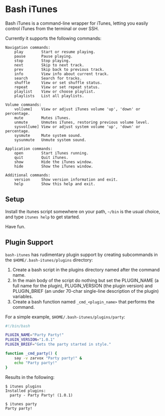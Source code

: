 Bash iTunes
===========

Bash iTunes is a command-line wrapper for iTunes, letting you easily
control iTunes from the terminal or over SSH.

Currently it supports the following commands:

```
Navigation commands:
    play        Start or resume playing.
    pause       Pause playing.
    stop        Stop playing.
    next        Skip to next track.
    prev        Skip back to previous track.
    info        View info about current track.
    search      Search for tracks.
    shuffle     View or set shuffle status.
    repeat      View or set repeat status.
    playlist    View or choose playlist.
    playlists   List all playlists.

Volume commands:
    vol[ume]    View or adjust iTunes volume 'up', 'down' or percentage.
    mute        Mutes iTunes.
    unmute      Unmutes iTunes, restoring previous volume level.
    sysvol[ume] View or adjust system volume 'up', 'down' or percentage.
    sysmute     Mute system sound.
    sysunmute   Unmute system sound.

Application commands:
    open        Start iTunes running.
    quit        Quit iTunes.
    show        Hide the iTunes window.
    hide        Show the iTunes window.

Additional commands:
    version     Show version information and exit.
    help        Show this help and exit.
```

Setup
-----

Install the itunes script somewhere on your path, `~/bin` is
the usual choice, and type `itunes help` to get started.

Have fun.

Plugin Support
--------------

`bash-itunes` has rudimentary plugin support by creating subcommands
in the `$HOME/.bash-itunes/plugins` directory:

 1. Create a bash script in the plugins directory named after the command name.
 2. In the main body of the script do nothing but set the PLUGIN_NAME
    (a full name for the plugin), PLUGIN_VERSION (the plugin version) and
    PLUGIN_BRIEF (an under 70-char single-line description of the plugin)
    variables.
 3. Create a bash function named `_cmd_<plugin_name>` that performs the
    command.

For a simple example, `$HOME/.bash-itunes/plugins/party`:

```bash
#!/bin/bash

PLUGIN_NAME="Party Party!"
PLUGIN_VERSION="1.0.1"
PLUGIN_BRIEF="Gets the party started in style."

function _cmd_party() {
    say -v zarvox "Party party!" &
    echo "Party party!"
}
```

Results in the following:

```
$ itunes plugins
Installed plugins:
  party - Party Party! (1.0.1)

$ itunes party
Party party!
```
